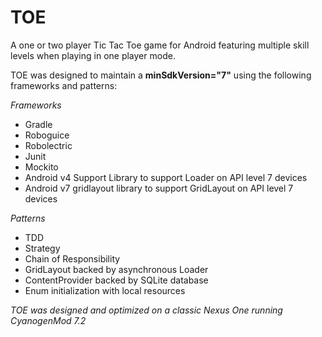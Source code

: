 TOE
=================

A one or two player Tic Tac Toe game for Android
featuring multiple skill levels when playing in one player mode.

TOE was designed to maintain a **minSdkVersion="7"** using the following frameworks and patterns:

*Frameworks*

* Gradle
* Roboguice
* Robolectric
* Junit
* Mockito
* Android v4 Support Library to support Loader on API level 7 devices
* Android v7 gridlayout library to support GridLayout on API level 7 devices

*Patterns*

* TDD
* Strategy
* Chain of Responsibility
* GridLayout backed by asynchronous Loader
* ContentProvider backed by SQLite database
* Enum initialization with local resources

*TOE was designed and optimized on a classic Nexus One running CyanogenMod 7.2*


